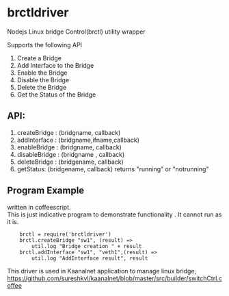 # brctldriver
Nodejs Linux bridge Control(brctl) utility wrapper

Supports the following API
1. Create a Bridge              
2. Add Interface to the Bridge           
3. Enable the Bridge                
4. Disable the Bridge               
5. Delete the Bridge              
6. Get the Status of the Bridge

## API:
1. createBridge : (bridgname, callback)               
2. addInterface : (bridgname,ifname,callback)
3. enableBridge : (bridgname, callback)
4. disableBridge : (bridgname , callback)
5. deleteBridge : (bridgename, callback)
6. getStatus: (bridgename, callback)
    returns "running" or "notrunning"


## Program Example 
written in coffeescript.         
This is just indicative program to demonstrate functionality . It cannot run as it is.         


        brctl = require('brctldriver')
        brctl.createBridge "sw1", (result) =>
            util.log "Bridge creation " + result                               
        brctl.addInterface "sw1", "veth1",(result) =>
            util.log "AddInterface result", result


This driver is used in Kaanalnet application to manage linux bridge, 
https://github.com/sureshkvl/kaanalnet/blob/master/src/builder/switchCtrl.coffee

   

